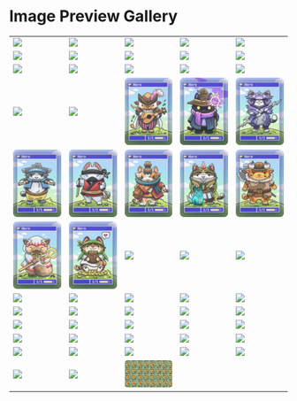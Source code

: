 # Image Preview Gallery

<table>
  <tr>
    <td><img src="Angel 4-4 (Accurate).png" width="180"></td>
    <td><img src="Ape.png" width="180"></td>
    <td><img src="Beau.png" width="180"></td>
    <td><img src="Bird 1-1 (Blue).png" width="180"></td>
    <td><img src="Bird 2-2 (Chocobo).png" width="180"></td>
  </tr>
  <tr>
    <td><img src="Boar.png" width="180"></td>
    <td><img src="Clown Robot.png" width="180"></td>
    <td><img src="Construct 0-0.png" width="180"></td>
    <td><img src="Copy Cat.png" width="180"></td>
    <td><img src="Copy Dragon.png" width="180"></td>
  </tr>
  <tr>
    <td><img src="Dalek.png" width="180"></td>
    <td><img src="Eldrazi (10-10).png" width="180"></td>
    <td><img src="Elemental (Red Blue).png" width="180"></td>
    <td><img src="Energy.png" width="180"></td>
    <td><img src="Frog 1-1 (Final Fantasy).png" width="180"></td>
  </tr>
  <tr>
    <td><img src="Frog Lizard.png" width="180"></td>
    <td><img src="Goat.png" width="180"></td>
    <td><img src="Hero - Bard.png" width="180"></td>
    <td><img src="Hero - Black Mage.png" width="180"></td>
    <td><img src="Hero - Dragoon.png" width="180"></td>
  </tr>
  <tr>
    <td><img src="Hero - Monk.png" width="180"></td>
    <td><img src="Hero - Ninja.png" width="180"></td>
    <td><img src="Hero - Samurai.png" width="180"></td>
    <td><img src="Hero - Summoner.png" width="180"></td>
    <td><img src="Hero - Warrior.png" width="180"></td>
  </tr>
  <tr>
    <td><img src="Hero - White Mage.png" width="180"></td>
    <td><img src="Hero Thief.png" width="180"></td>
    <td><img src="Human 1-1 (Balloon).png" width="180"></td>
    <td><img src="Human Knight (2-2).png" width="180"></td>
    <td><img src="Human Warrior 1-1.png" width="180"></td>
  </tr>
  <tr>
    <td><img src="Island.png" width="180"></td>
    <td><img src="Jellyfish.png" width="180"></td>
    <td><img src="Lander.png" width="180"></td>
    <td><img src="Manifest Dread.png" width="180"></td>
    <td><img src="Marit Lage.png" width="180"></td>
  </tr>
  <tr>
    <td><img src="Mechtitan.png" width="180"></td>
    <td><img src="Moogle.png" width="180"></td>
    <td><img src="Poison.png" width="180"></td>
    <td><img src="Primo.png" width="180"></td>
    <td><img src="Rabbit (1-1 with carrot).png" width="180"></td>
  </tr>
  <tr>
    <td><img src="Rebel 2-2.png" width="180"></td>
    <td><img src="Replicated Ring.png" width="180"></td>
    <td><img src="Rogue 2-2.png" width="180"></td>
    <td><img src="Scorpion Dragon.png" width="180"></td>
    <td><img src="Shapeshifter 3-2.png" width="180"></td>
  </tr>
  <tr>
    <td><img src="Soldier (1-1 Colorless).png" width="180"></td>
    <td><img src="Soldier 1-1.png" width="180"></td>
    <td><img src="Speed.png" width="180"></td>
    <td><img src="Spirit (2-2 Doggo).png" width="180"></td>
    <td><img src="Swamp.png" width="180"></td>
  </tr>
  <tr>
    <td><img src="Thrull 2-2.png" width="180"></td>
    <td><img src="Treasure - Chest.png" width="180"></td>
    <td><img src="Treasure - Coin.png" width="180"></td>
    <td><img src="Treasure - Dollars.png" width="180"></td>
    <td><img src="Treasure - Stonks.png" width="180"></td>
  </tr>
  <tr>
    <td><img src="Wizard (Final Fantasy).png" width="180"></td>
    <td><img src="Zombie (2-2 Normal).png" width="180"></td>
    <td><img src="tile_background.png" width="180"></td>
  </tr>
</table>
